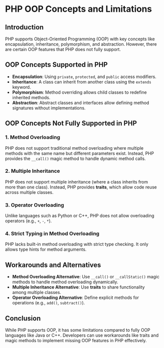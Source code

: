 # PHP OOP Concepts and Limitations

## Introduction
PHP supports Object-Oriented Programming (OOP) with key concepts like encapsulation, inheritance, polymorphism, and abstraction. However, there are certain OOP features that PHP does not fully support.

## OOP Concepts Supported in PHP
- **Encapsulation**: Using `private`, `protected`, and `public` access modifiers.
- **Inheritance**: A class can inherit from another class using the `extends` keyword.
- **Polymorphism**: Method overriding allows child classes to redefine inherited methods.
- **Abstraction**: Abstract classes and interfaces allow defining method signatures without implementations.

## OOP Concepts Not Fully Supported in PHP
### 1. **Method Overloading**
PHP does not support traditional method overloading where multiple methods with the same name but different parameters exist. Instead, PHP provides the `__call()` magic method to handle dynamic method calls.

### 2. **Multiple Inheritance**
PHP does not support multiple inheritance (where a class inherits from more than one class). Instead, PHP provides **traits**, which allow code reuse across multiple classes.

### 3. **Operator Overloading**
Unlike languages such as Python or C++, PHP does not allow overloading operators (e.g., `+`, `-`, `*`).

### 4. **Strict Typing in Method Overloading**
PHP lacks built-in method overloading with strict type checking. It only allows type hints for method arguments.

## Workarounds and Alternatives
- **Method Overloading Alternative**: Use `__call()` or `__callStatic()` magic methods to handle method overloading dynamically.
- **Multiple Inheritance Alternative**: Use **traits** to share functionality among multiple classes.
- **Operator Overloading Alternative**: Define explicit methods for operations (e.g., `add()`, `subtract()`).

## Conclusion
While PHP supports OOP, it has some limitations compared to fully OOP languages like Java or C++. Developers can use workarounds like traits and magic methods to implement missing OOP features in PHP effectively.
